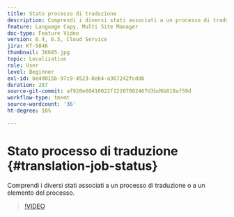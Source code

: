 ```yaml
---
title: Stato processo di traduzione
description: Comprendi i diversi stati associati a un processo di traduzione o a un elemento del processo.
feature: Language Copy, Multi Site Manager
doc-type: Feature Video
version: 6.4, 6.5, Cloud Service
jira: KT-5846
thumbnail: 36685.jpg
topic: Localization
role: User
level: Beginner
exl-id: be4d015b-97c9-4523-8eb4-a367242fcdd6
duration: 287
source-git-commit: af928e60410022f12207082467d3bd9b818af59d
workflow-type: tm+mt
source-wordcount: '36'
ht-degree: 16%

---
```


# Stato processo di traduzione {#translation-job-status}

Comprendi i diversi stati associati a un processo di traduzione o a un elemento del processo.

>[!VIDEO](https://video.tv.adobe.com/v/36685?quality=12&learn=on)
